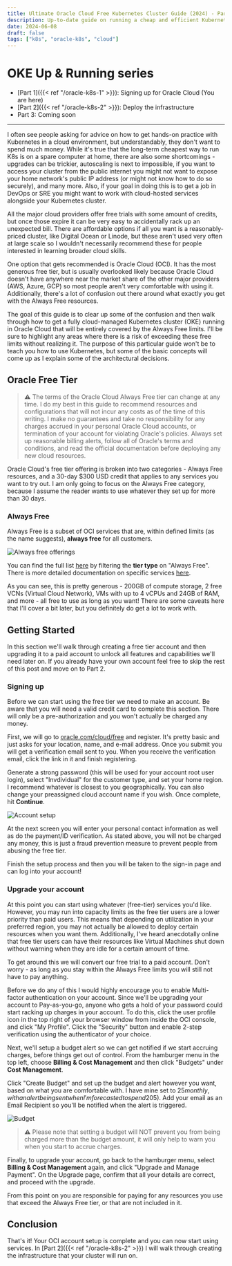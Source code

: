 ```yaml
---
title: Ultimate Oracle Cloud Free Kubernetes Cluster Guide (2024) - Part 1
description: Up-to-date guide on running a cheap and efficient Kubernetes cluster on Oracle Cloud's Always Free tier
date: 2024-06-08
draft: false
tags: ["k8s", "oracle-k8s", "cloud"]
---
```

# OKE Up & Running series
* [Part 1]({{< ref "/oracle-k8s-1" >}}): Signing up for Oracle Cloud (You are here)
* [Part 2]({{< ref "/oracle-k8s-2" >}}): Deploy the infrastructure 
* Part 3: Coming soon
***
I often see people asking for advice on how to get hands-on practice with Kubernetes in a cloud environment, but understandably, they don't want to spend much money. While it's true that the long-term cheapest way to run K8s is on a spare computer at home, there are also some shortcomings - upgrades can be trickier, autoscaling is next to impossible, if you want to access your cluster from the public internet you might not want to expose your home network's public IP address (or might not know how to do so securely), and many more. Also, if your goal in doing this is to get a job in DevOps or SRE you might want to work with cloud-hosted services alongside your Kubernetes cluster.

All the major cloud providers offer free trials with some amount of credits, but once those expire it can be very easy to accidentally rack up an unexpected bill. There are affordable options if all you want is a reasonably-priced cluster, like Digital Ocean or Linode, but these aren't used very often at large scale so I wouldn't necessarily recommend these for people interested in learning broader cloud skills.

One option that gets recommended is Oracle Cloud (OCI). It has the most generous free tier, but is usually overlooked likely because Oracle Cloud doesn't have anywhere near the market share of the other major providers (AWS, Azure, GCP) so most people aren't very comfortable with using it. Additionally, there's a lot of confusion out there around what exactly you get with the Always Free resources. 

The goal of this guide is to clear up some of the confusion and then walk through how to get a fully cloud-managed Kubernetes cluster (OKE) running in Oracle Cloud that will be entirely covered by the Always Free limits. I'll be sure to highlight any areas where there is a risk of exceeding these free limits without realizing it. The purpose of this particular guide won't be to teach you how to use Kubernetes, but some of the basic concepts will come up as I explain some of the architectural decisions.

## Oracle Free Tier
> :warning: The terms of the Oracle Cloud Always Free tier can change at any time. I do my best in this guide to recommend resources and configurations that will not incur any costs as of the time of this writing. I make no guarantees and take no responsibility for any charges accrued in your personal Oracle Cloud accounts, or termination of your account for violating Oracle's policies. Always set up reasonable billing alerts, follow all of Oracle's terms and conditions, and read the official documentation before deploying any new cloud resources.

Oracle Cloud's free tier offering is broken into two categories - Always Free resources, and a 30-day $300 USD credit that applies to any services you want to try out. I am only going to focus on the Always Free category, because I assume the reader wants to use whatever they set up for more than 30 days.

### Always Free
Always Free is a subset of OCI services that are, within defined limits (as the name suggests), **always free** for all customers.

![Always free offerings](images/oci-always-free.png)

You can find the full list [here](https://www.oracle.com/cloud/free/#free-cloud-trial) by filtering the **tier type** on "Always Free". There is more detailed documentation on specific services [here](https://docs.oracle.com/en-us/iaas/Content/FreeTier/freetier_topic-Always_Free_Resources.htm).

As you can see, this is pretty generous - 200GB of compute storage, 2 free VCNs (Virtual Cloud Network), VMs with up to 4 vCPUs and 24GB of RAM, and more - all free to use as long as you want! There are some caveats here that I'll cover a bit later, but you definitely do get a lot to work with.

## Getting Started
In this section we'll walk through creating a free tier account and then upgrading it to a paid account to unlock all features and capabilities we'll need later on. If you already have your own account feel free to skip the rest of this post and move on to Part 2.

### Signing up
Before we can start using the free tier we need to make an account. Be aware that you will need a valid credit card to complete this section. There will only be a pre-authorization and you won't actually be charged any money.

First, we will go to [oracle.com/cloud/free](https://www.oracle.com/cloud/free/) and register. It's pretty basic and just asks for your location, name, and e-mail address. Once you submit you will get a verification email sent to you. When you receive the verification email, click the link in it and finish registering.

Generate a strong password (this will be used for your account root user login), select "Invdividual" for the customer type, and set your home region. I recommend whatever is closest to you geographically. You can also change your preassigned cloud account name if you wish. Once complete, hit **Continue**.

![Account setup](images/account-setup.png)

At the next screen you will enter your personal contact information as well as do the payment/ID verification. As stated above, you will not be charged any money, this is just a fraud prevention measure to prevent people from abusing the free tier.

Finish the setup process and then you will be taken to the sign-in page and can log into your account!

### Upgrade your account
At this point you can start using whatever (free-tier) services you'd like. However, you may run into capacity limits as the free tier users are a lower priority than paid users. This means that depending on utilization in your preferred region, you may not actually be allowed to deploy certain resources when you want them. Additionally, I've heard anecdotally online that free tier users can have their resources like Virtual Machines shut down without warning when they are idle for a certain amount of time.

To get around this we will convert our free trial to a paid account. Don't worry - as long as you stay within the Always Free limits you will still not have to pay anything.

Before we do any of this I would highly encourage you to enable Multi-factor authentication on your account. Since we'll be upgrading your account to Pay-as-you-go, anyone who gets a hold of your password could start racking up charges in your account. To do this, click the user profile icon in the top right of your browser window from inside the OCI console, and click "My Profile". Click the "Security" button and enable 2-step verification using the authenticator of your choice.

Next, we'll setup a budget alert so we can get notified if we start accruing charges, before things get out of control. From the hamburger menu in the top left, choose **Billing & Cost Management** and then click "Budgets" under **Cost Management**.

Click "Create Budget" and set up the budget and alert however you want, based on what you are comfortable with. I have mine set to $25 monthly, with an alert being sent when I'm forecasted to spend 20% of that ($5). Add your email as an Email Recipient so you'll be notified when the alert is triggered.

![Budget](images/budget.png)
> :warning: Please note that setting a budget will NOT prevent you from being charged more than the budget amount, it will only help to warn you when you start to accrue charges.

Finally, to upgrade your account, go back to the hamburger menu, select **Billing & Cost Management** again, and click "Upgrade and Manage Payment". On the Upgrade page, confirm that all your details are correct, and proceed with the upgrade.

From this point on you are responsible for paying for any resources you use that exceed the Always Free tier, or that are not included in it.

## Conclusion
That's it! Your OCI account setup is complete and you can now start using services. In [Part 2]({{< ref "/oracle-k8s-2" >}}) I will walk through creating the infrastructure that your cluster will run on.
